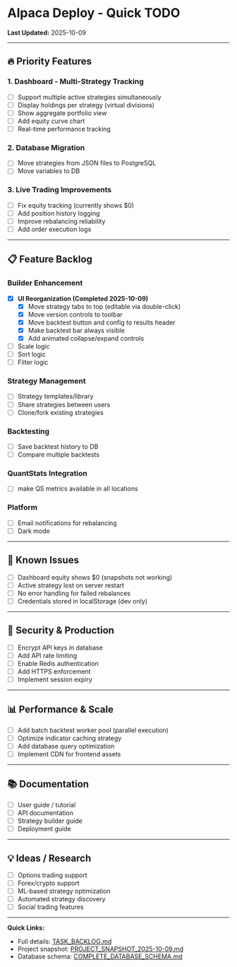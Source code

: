 # Alpaca Deploy - Quick TODO

**Last Updated:** 2025-10-09

---

## 🔥 Priority Features

### 1. Dashboard - Multi-Strategy Tracking
- [ ] Support multiple active strategies simultaneously
- [ ] Display holdings per strategy (virtual divisions)
- [ ] Show aggregate portfolio view
- [ ] Add equity curve chart
- [ ] Real-time performance tracking

### 2. Database Migration
- [ ] Move strategies from JSON files to PostgreSQL
- [ ] Move variables to DB

### 3. Live Trading Improvements
- [ ] Fix equity tracking (currently shows $0)
- [ ] Add position history logging
- [ ] Improve rebalancing reliability
- [ ] Add order execution logs

---

## 📋 Feature Backlog

### Builder Enhancement
- [x] **UI Reorganization (Completed 2025-10-09)**
  - [x] Move strategy tabs to top (editable via double-click)
  - [x] Move version controls to toolbar
  - [x] Move backtest button and config to results header
  - [x] Make backtest bar always visible
  - [x] Add animated collapse/expand controls
- [ ] Scale logic
- [ ] Sort logic
- [ ] Filter logic

### Strategy Management
- [ ] Strategy templates/library
- [ ] Share strategies between users
- [ ] Clone/fork existing strategies

### Backtesting
- [ ] Save backtest history to DB
- [ ] Compare multiple backtests

### QuantStats Integration
- [ ] make QS metrics available in all locations

### Platform
- [ ] Email notifications for rebalancing
- [ ] Dark mode

---

## 🐛 Known Issues

- [ ] Dashboard equity shows $0 (snapshots not working)
- [ ] Active strategy lost on server restart
- [ ] No error handling for failed rebalances
- [ ] Credentials stored in localStorage (dev only)

---

## 🔐 Security & Production

- [ ] Encrypt API keys in database
- [ ] Add API rate limiting
- [ ] Enable Redis authentication
- [ ] Add HTTPS enforcement
- [ ] Implement session expiry

---

## 📊 Performance & Scale

- [ ] Add batch backtest worker pool (parallel execution)
- [ ] Optimize indicator caching strategy
- [ ] Add database query optimization
- [ ] Implement CDN for frontend assets

---

## 📚 Documentation

- [ ] User guide / tutorial
- [ ] API documentation
- [ ] Strategy builder guide
- [ ] Deployment guide

---

## 💡 Ideas / Research

- [ ] Options trading support
- [ ] Forex/crypto support
- [ ] ML-based strategy optimization
- [ ] Automated strategy discovery
- [ ] Social trading features

---

**Quick Links:**
- Full details: [TASK_BACKLOG.md](./TASK_BACKLOG.md)
- Project snapshot: [PROJECT_SNAPSHOT_2025-10-09.md](./PROJECT_SNAPSHOT_2025-10-09.md)
- Database schema: [COMPLETE_DATABASE_SCHEMA.md](./COMPLETE_DATABASE_SCHEMA.md)
